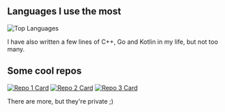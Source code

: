 ## Languages I use the most
![Top Languages](https://github-readme-stats.vercel.app/api/top-langs/?username=bartek1009x&theme=synthwave)

I have also written a few lines of C++, Go and Kotlin in my life, but not too many. 

## Some cool repos
[![Repo 1 Card](https://github-readme-stats.vercel.app/api/pin/?username=bartek1009x&repo=simpleenum&theme=synthwave)](https://github.com/bartek1009x/simpleenum)
[![Repo 2 Card](https://github-readme-stats.vercel.app/api/pin/?username=bartek1009x&repo=serverinventory&theme=synthwave)](https://github.com/bartek1009x/serverinventory)
[![Repo 3 Card](https://github-readme-stats.vercel.app/api/pin/?username=bartek1009x&repo=rpggame&theme=synthwave)](https://github.com/bartek1009x/rpggame)

There are more, but they're private ;)
